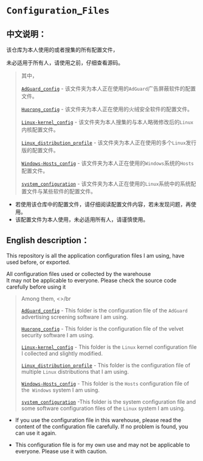# `Configuration`_`Files`

## 中文说明：

该仓库为本人使用的或者搜集的所有配置文件，    </br>

未必适用于所有人，请使用之前，仔细查看源码。    </br>

> 其中，    </br>
> 
> [`AdGuard_config`](https://github.com/jidro/configuration_files/tree/master/AdGuard_config) - 该文件夹为本人正在使用的`AdGuard`广告屏蔽软件的配置文件。    </br>
> 
> [`Huorong_config`](https://github.com/jidro/configuration_files/tree/master/Huorong_config "Huorong_config") - 该文件夹为本人正在使用的火绒安全软件的配置文件。    </br>
> 
> [`Linux-kernel_config`](https://github.com/jidro/configuration_files/tree/master/Linux-kernel_config "Linux-kernel_config") - 该文件夹为本人搜集的与本人略微修改后的`Linux`内核配置文件。    </br>
> 
> [`Linux_distribution_profile`](https://github.com/jidro/configuration_files/tree/master/Linux_distribution_profile "Linux_distribution_profile") - 该文件夹为本人正在使用的多个`Linux`发行版的配置文件。    </br>
> 
> [`Windows-Hosts_config`](https://github.com/jidro/configuration_files/tree/master/Windows-Hosts_config) - 该文件夹为本人正在使用的`Windows`系统的`Hosts`配置文件。    </br>
> 
> [`system_configuration`](https://github.com/jidro/configuration_files/tree/master/system_configuration "system_configuration") - 该文件夹为本人正在使用的`Linux`系统中的系统配置文件与某些软件的配置文件。    </br>

- 若使用该仓库中的配置文件，请仔细阅读配置文件内容，若未发现问题，再使用。    </br>
- 该配置文件为本人使用，未必适用所有人，请谨慎使用。  

## English description：

This repository is all the application configuration files I am using, have used before, or exported.    </br>

All configuration files used or collected by the warehouse    </br>
It may not be applicable to everyone. Please check the source code carefully before using it    </br>

> Among them,    <>/br 
> 
> [`AdGuard_config`](https://github.com/jidro/configuration_files/tree/master/AdGuard_config) - This folder is the configuration file of the `AdGuard` advertising screening software I am using.    </br>  
> 
> [`Huorong_config`](https://github.com/jidro/configuration_files/tree/master/Huorong_config "Huorong_config") - This folder is the configuration file of the velvet security software I am using.      </br>
> 
> [`Linux-kernel_config`](https://github.com/jidro/configuration_files/tree/master/Linux-kernel_config "Linux-kernel_config") - This folder is the `Linux` kernel configuration file I collected and slightly modified.      </br>
> 
> [`Linux_distribution_profile`](https://github.com/jidro/configuration_files/tree/master/Linux_distribution_profile "Linux_distribution_profile") - This folder is the configuration file of multiple `Linux` distributions that I am using.      </br>
> 
> [`Windows-Hosts_config`](https://github.com/jidro/configuration_files/tree/master/Windows-Hosts_config) - This folder is the `Hosts` configuration file of the` Windows` system I am using.      </br>
> 
> [`system_configuration`](https://github.com/jidro/configuration_files/tree/master/system_configuration "system_configuration") -This folder is the system configuration file and some software configuration files of the `Linux` system I am using.    </br>

- If you use the configuration file in this warehouse, please read the content of the configuration file carefully. If no problem is found, you can use it again.    </br>

- This configuration file is for my own use and may not be applicable to everyone. Please use it with caution.
